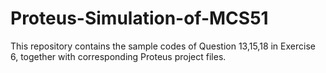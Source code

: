 # Proteus-Simulation-of-MCS51
This repository contains the sample codes of Question 13,15,18 in Exercise 6, together with corresponding Proteus project files.
